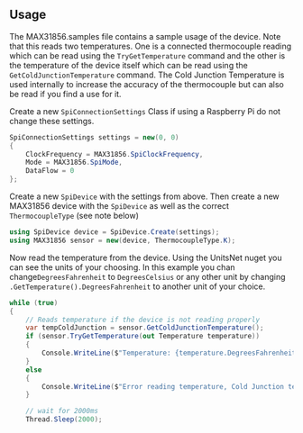 ## Usage
The MAX31856.samples file contains a sample usage of the device. Note that this reads two temperatures. One is a connected thermocouple reading which can be read using the  ```TryGetTemperature``` command and the other is the temperature of the device itself which can be read using the ```GetColdJunctionTemperature``` command. The Cold Junction Temperature is used internally to increase the accuracy of the thermocouple but can also be read if you find a use for it.

Create a new ```SpiConnectionSettings``` Class if using a Raspberry Pi do not change these settings.

```csharp
SpiConnectionSettings settings = new(0, 0)
{
    ClockFrequency = MAX31856.SpiClockFrequency,
    Mode = MAX31856.SpiMode,
    DataFlow = 0
};
```

Create a new ```SpiDevice``` with the settings from above. Then create a new MAX31856 device with the ```SpiDevice``` as well as the correct ```ThermocoupleType``` (see note below)
```csharp
using SpiDevice device = SpiDevice.Create(settings);
using MAX31856 sensor = new(device, ThermocoupleType.K);
```

Now read the temperature from the device. Using the UnitsNet nuget you can see the units of your choosing. In this example you chan change```DegreesFahrenheit``` to ```DegreesCelsius``` or any other unit by changing ```.GetTemperature().DegreesFahrenheit``` to another unit of your choice.

```csharp
while (true)
{
    // Reads temperature if the device is not reading properly
    var tempColdJunction = sensor.GetColdJunctionTemperature();
    if (sensor.TryGetTemperature(out Temperature temperature))
    {
        Console.WriteLine($"Temperature: {temperature.DegreesFahrenheit:0.0000000} °F, Cold Junction: {tempColdJunction.DegreesFahrenheit:0.00} °F");
    }
    else
    {
        Console.WriteLine($"Error reading temperature, Cold Junction temperature: {tempColdJunction.DegreesFahrenheit:0.00}");
    }

    // wait for 2000ms
    Thread.Sleep(2000);
```
